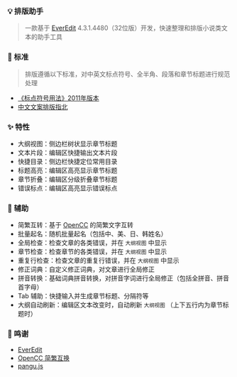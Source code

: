 ### 💡 排版助手

> 一款基于 [EverEdit](http://www.everedit.cn/) 4.3.1.4480（32位版）开发，快速整理和排版小说类文本的助手工具


### 💯 标准

> 排版遵循以下标准，对中英文标点符号、全半角、段落和章节标题进行规范处理

- [《标点符号用法》2011年版本](https://baike.baidu.com/item/%E6%A0%87%E7%82%B9%E7%AC%A6%E5%8F%B7%E7%94%A8%E6%B3%95)
- [中文文案排版指北](https://github.com/mzlogin/chinese-copywriting-guidelines)


### ✨ 特性

- 大纲视图：侧边栏树状显示章节标题
- 文本片段：编辑区快捷输出文本片段
- 快捷目录：侧边栏快捷定位常用目录
- 标题高亮：编辑区高亮显示章节标题
- 章节折叠：编辑区分级折叠章节标题
- 错误标点：编辑区高亮显示错误标点


### 💪 辅助

- 简繁互转：基于 [OpenCC](https://github.com/BYVoid/OpenCC) 的简繁文字互转
- 批量起名：随机批量起名（包括中、美、日、韩姓名）
- 全局检查：检查文章的各类错误，并在 `大纲视图` 中显示
- 章节检查：检查章节的各类错误，并在 `大纲视图` 中显示
- 重复行检查：检查文章的重复行错误，并在 `大纲视图` 中显示
- 修正词典：自定义修正词典，对文章进行全局修正
- 拼音转换：基础词典拼音转换，对拼音字词进行全局修正（包括全拼音、拼音首字母）
- Tab 辅助：快捷输入并生成章节标题、分隔符等
- 大纲自动刷新：编辑区文本改变时，自动刷新 `大纲视图` （上下五行内为章节标题时）


### 🙏 鸣谢

- [EverEdit](http://www.everedit.cn/)
- [OpenCC 简繁互换](https://github.com/BYVoid/OpenCC)
- [pangu.js](https://github.com/vinta/pangu.js)

